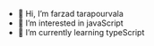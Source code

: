 - 👋 Hi, I’m farzad tarapourvala
- 👀 I’m interested in javaScript
- 🌱 I’m currently learning typeScript

<!---
farzadtara/farzadtara is a ✨ special ✨ repository because its `README.md` (this file) appears on your GitHub profile.
You can click the Preview link to take a look at your changes.
--->
